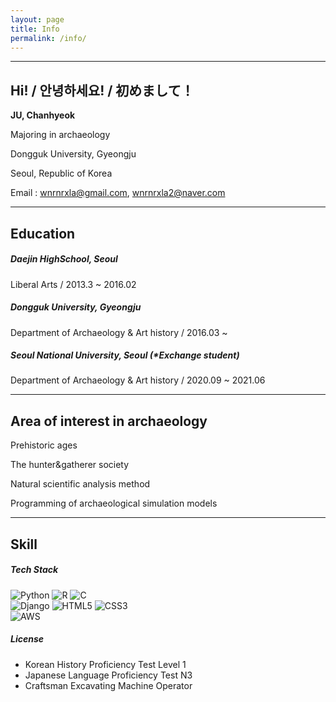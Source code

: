 ```yaml
---
layout: page
title: Info
permalink: /info/
---
```


------

## Hi! / 안녕하세요! / 初めまして！

**JU, Chanhyeok**<br>

Majoring in archaeology<br>

Dongguk University, Gyeongju<br>

Seoul, Republic of Korea<br>

Email : <wnrnrxla@gmail.com>, <wnrnrxla2@naver.com>

------

## Education

##### Daejin HighSchool, Seoul<br>

Liberal Arts / 2013.3 ~ 2016.02<br>

##### Dongguk University, Gyeongju<br>

Department of Archaeology & Art history / 2016.03 ~<br>

##### Seoul National University, Seoul (*Exchange student)<br>

Department of Archaeology & Art history / 2020.09 ~ 2021.06

------

## Area of interest in archaeology

Prehistoric ages<br>

The hunter&gatherer society<br>

Natural scientific analysis method<br>

Programming of archaeological simulation models

------

## Skill

##### Tech Stack

![Python](https://img.shields.io/badge/Python-3776AB?style=for-the-badge&logo=python&logoColor=white)
![R](https://img.shields.io/badge/R-276DC3?style=for-the-badge&logo=r&logoColor=white)
![C](https://img.shields.io/badge/C-00599C?style=for-the-badge&logo=c&logoColor=white)
<br>
![Django](https://img.shields.io/badge/Django-092E20?style=for-the-badge&logo=django&logoColor=white)
![HTML5](https://img.shields.io/badge/HTML5-E34F26?style=for-the-badge&logo=html5&logoColor=white)
![CSS3](https://img.shields.io/badge/CSS3-1572B6?style=for-the-badge&logo=css3&logoColor=white)
<br>
![AWS](https://img.shields.io/badge/AWS-232F3E?style=for-the-badge&logo=amazon-aws&logoColor=white)



##### License

- Korean History Proficiency Test Level 1
- Japanese Language Proficiency Test N3
- Craftsman Excavating Machine Operator
